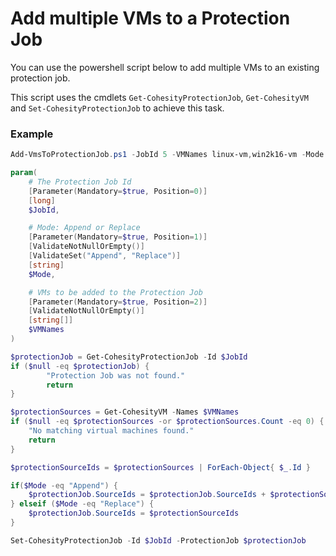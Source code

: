 # Add multiple VMs to a Protection Job
You can use the powershell script below to add multiple VMs to an existing protection job.

This script uses the cmdlets `Get-CohesityProtectionJob`, `Get-CohesityVM` and `Set-CohesityProtectionJob` to achieve this task.

### Example
```powershell
Add-VmsToProtectionJob.ps1 -JobId 5 -VMNames linux-vm,win2k16-vm -Mode Append
```

```powershell
param(
    # The Protection Job Id
    [Parameter(Mandatory=$true, Position=0)]
    [long]
    $JobId,

    # Mode: Append or Replace
    [Parameter(Mandatory=$true, Position=1)]
    [ValidateNotNullOrEmpty()]
    [ValidateSet("Append", "Replace")]
    [string]
    $Mode,

    # VMs to be added to the Protection Job
    [Parameter(Mandatory=$true, Position=2)]
    [ValidateNotNullOrEmpty()]
    [string[]]
    $VMNames
)

$protectionJob = Get-CohesityProtectionJob -Id $JobId
if ($null -eq $protectionJob) {
        "Protection Job was not found."
        return
}

$protectionSources = Get-CohesityVM -Names $VMNames
if ($null -eq $protectionSources -or $protectionSources.Count -eq 0) {
    "No matching virtual machines found."
    return
}

$protectionSourceIds = $protectionSources | ForEach-Object{ $_.Id }

if($Mode -eq "Append") {
    $protectionJob.SourceIds = $protectionJob.SourceIds + $protectionSourceIds    
} elseif ($Mode -eq "Replace") {
    $protectionJob.SourceIds = $protectionSourceIds    
}        

Set-CohesityProtectionJob -Id $JobId -ProtectionJob $protectionJob
```

